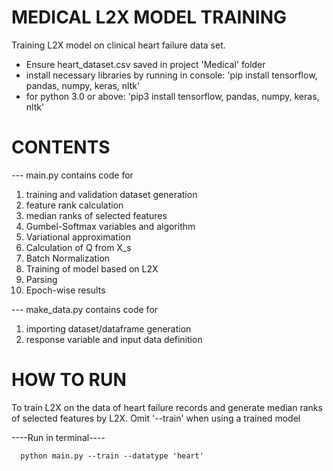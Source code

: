 # MEDICAL L2X MODEL TRAINING
Training L2X model on clinical heart failure data set.

- Ensure heart_dataset.csv saved in project 'Medical' folder
- install necessary libraries by running in console:
      'pip install tensorflow, pandas, numpy, keras, nltk'
- for python 3.0 or above:
      'pip3 install tensorflow, pandas, numpy, keras, nltk'


# CONTENTS

--- main.py contains code for
1. training and validation dataset generation
2. feature rank calculation
3. median ranks of selected features
4. Gumbel-Softmax variables and algorithm
5. Variational approximation
6. Calculation of Q from X_s
7. Batch Normalization
8. Training of model based on L2X
9. Parsing
10. Epoch-wise results

--- make_data.py contains code for
1. importing dataset/dataframe generation
2. response variable and input data definition


# HOW TO RUN

To train L2X on the data of heart failure records and generate median ranks of selected features by L2X.
Omit '--train' when using a trained model

----Run in terminal----

      python main.py --train --datatype 'heart'
